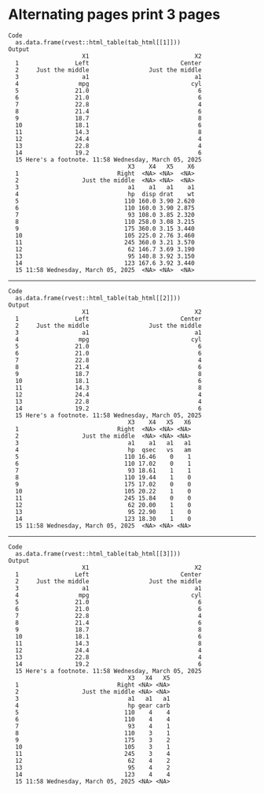# Alternating pages print 3 pages

    Code
      as.data.frame(rvest::html_table(tab_html[[1]]))
    Output
                         X1                              X2
      1                Left                          Center
      2     Just the middle                 Just the middle
      3                  a1                              a1
      4                 mpg                             cyl
      5                21.0                               6
      6                21.0                               6
      7                22.8                               4
      8                21.4                               6
      9                18.7                               8
      10               18.1                               6
      11               14.3                               8
      12               24.4                               4
      13               22.8                               4
      14               19.2                               6
      15 Here's a footnote. 11:58 Wednesday, March 05, 2025
                                      X3    X4   X5    X6
      1                            Right  <NA> <NA>  <NA>
      2                  Just the middle  <NA> <NA>  <NA>
      3                               a1    a1   a1    a1
      4                               hp  disp drat    wt
      5                              110 160.0 3.90 2.620
      6                              110 160.0 3.90 2.875
      7                               93 108.0 3.85 2.320
      8                              110 258.0 3.08 3.215
      9                              175 360.0 3.15 3.440
      10                             105 225.0 2.76 3.460
      11                             245 360.0 3.21 3.570
      12                              62 146.7 3.69 3.190
      13                              95 140.8 3.92 3.150
      14                             123 167.6 3.92 3.440
      15 11:58 Wednesday, March 05, 2025  <NA> <NA>  <NA>

---

    Code
      as.data.frame(rvest::html_table(tab_html[[2]]))
    Output
                         X1                              X2
      1                Left                          Center
      2     Just the middle                 Just the middle
      3                  a1                              a1
      4                 mpg                             cyl
      5                21.0                               6
      6                21.0                               6
      7                22.8                               4
      8                21.4                               6
      9                18.7                               8
      10               18.1                               6
      11               14.3                               8
      12               24.4                               4
      13               22.8                               4
      14               19.2                               6
      15 Here's a footnote. 11:58 Wednesday, March 05, 2025
                                      X3    X4   X5   X6
      1                            Right  <NA> <NA> <NA>
      2                  Just the middle  <NA> <NA> <NA>
      3                               a1    a1   a1   a1
      4                               hp  qsec   vs   am
      5                              110 16.46    0    1
      6                              110 17.02    0    1
      7                               93 18.61    1    1
      8                              110 19.44    1    0
      9                              175 17.02    0    0
      10                             105 20.22    1    0
      11                             245 15.84    0    0
      12                              62 20.00    1    0
      13                              95 22.90    1    0
      14                             123 18.30    1    0
      15 11:58 Wednesday, March 05, 2025  <NA> <NA> <NA>

---

    Code
      as.data.frame(rvest::html_table(tab_html[[3]]))
    Output
                         X1                              X2
      1                Left                          Center
      2     Just the middle                 Just the middle
      3                  a1                              a1
      4                 mpg                             cyl
      5                21.0                               6
      6                21.0                               6
      7                22.8                               4
      8                21.4                               6
      9                18.7                               8
      10               18.1                               6
      11               14.3                               8
      12               24.4                               4
      13               22.8                               4
      14               19.2                               6
      15 Here's a footnote. 11:58 Wednesday, March 05, 2025
                                      X3   X4   X5
      1                            Right <NA> <NA>
      2                  Just the middle <NA> <NA>
      3                               a1   a1   a1
      4                               hp gear carb
      5                              110    4    4
      6                              110    4    4
      7                               93    4    1
      8                              110    3    1
      9                              175    3    2
      10                             105    3    1
      11                             245    3    4
      12                              62    4    2
      13                              95    4    2
      14                             123    4    4
      15 11:58 Wednesday, March 05, 2025 <NA> <NA>

